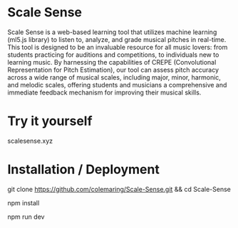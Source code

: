 # Scale Sense

Scale Sense is a web-based learning tool that utilizes machine learning (ml5.js library) to listen to, analyze, and grade musical pitches in real-time. This tool is designed to be an invaluable resource for all music lovers: from students practicing for auditions and competitions, to individuals new to learning music. By harnessing the capabilities of CREPE (Convolutional Representation for Pitch Estimation), our tool can assess pitch accuracy across a wide range of musical scales, including major, minor, harmonic, and melodic scales, offering students and musicians a comprehensive and immediate feedback mechanism for improving their musical skills.

# Try it yourself
scalesense.xyz

# Installation / Deployment
git clone https://github.com/colemaring/Scale-Sense.git && cd Scale-Sense

npm install

npm run dev
